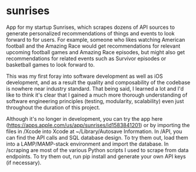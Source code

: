 # sunrises
App for my startup Sunrises, which scrapes dozens of API sources to generate personalized recommendations of things and events to look forward to for users. For example, someone who likes watching American football and the Amazing Race would get recommendations for relevant upcoming football games and Amazing Race episodes, but might also get recommendations for related events such as Survivor episodes or basketball games to look forward to.

This was my first foray into software development as well as iOS development, and as a result the quality and composability of the codebase is nowhere near industry standard. That being said, I learned a lot and I'd like to think it's clear that I gained a much more thorough understanding of software engineering principles (testing, modularity, scalability) even just throughout the duration of this project.

Although it's no longer in development, you can try the app here (https://apps.apple.com/us/app/sunrises/id1583841201) or by importing the files in /Xcode into Xcode at ~/Library/Autosave Information.
In /API, you can find the API calls and SQL database design. To try them out, load them into a LAMP/MAMP-stack environment and import the database. In /scraping are most of the various Python scripts I used to scrape from data endpoints. To try them out, run pip install and generate your own API keys (if necessary). 
